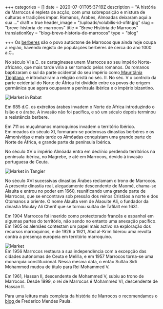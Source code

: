 +++
categories = []
date = 2020-07-01T05:37:19Z
description = "A história de Marrocos é repleta de acção, com uma sobreposição e mistura de culturas e tradições ímpar. Romanos, Árabes, Almoadas deixaram aqui a sua ..."
draft = true
header_image = "/uploads/volubilis-id-ofitr.jpg"
slug = "breve-historia-de-marrocos"
title = "Breve História de Marrocos"
translationKey = "blog-breve-historia-de-marrocos"
type = "blog"

+++
Os [berberes](http://pt.wikipedia.org/wiki/Berberes "undefined") são o povo autóctone de Marrocos que ainda hoje ocupa a região, havendo registo de populações berbéres de cerca do ano 1000 a.C..

No século VI a.C. os cartagineses unem Marrocos ao seu império Norte-africano, que mais tarde viria a ser tomado pelos romanos. Os romanos baptizaram o sul da parte ocidental do seu império como[ Mauritânia Tingitana](http://pt.wikipedia.org/wiki/Maurit%C3%A2nia_Tingitana "undefined"), e introduziram a religião cristã no séc. II. No séc. V o controlo da parte ocidental do Norte de África foi dividido entre os povos de origem germânica que agora ocupavam a península ibérica e o império bizantino.

![Market in Rabat](/uploads/weeks_edwin_moroccan_market_rabat.jpg "Market in Rabat")

Em 685 d.C. os exércitos árabes invadem o Norte de África introduzindo o Islão e o árabe. A invasão não foi pacífica, e só um século depois terminou a resistência berbere.

Em 711 os muçulmanos marroquinos invadem o território Ibérico.  
Em meados do século XI, formaram-se poderosas dinastias berbéres e os Almorávidas e mais tarde os Almóadas conquistam uma grande parte do Norte de África, e grande parte da península Ibérica.

No século XV o império Almóada entra em declínio perdendo territórios na península ibérica, no Magrebe, e até em Marrocos, devido à invasão portuguesa de Ceuta.

![Market in Tangier](/uploads/market_day_outside_the_walls_of_tangiers-_morocco.jpg "Market in Tangier")

No século XVI sucessivas dinastias Árabes reclamam o trono de Marrocos. A presente dinastia real, alegadamente descendente de Maomé, chama-se Alauita e entrou no poder em 1660, reunificando uma grande parte de Marrocos, que se encontrava sob pressão dos reinos Cristãos a norte e dos Otomanos a oriente. O nome Alauita vem de Alaouite Ali, o fundador da dinastia Moulay Ali Cherif que se tornou sultão de Tafilalt em 1631.

Em 1904 Marrocos foi inserido como protectorado francês e espanhol em algumas partes do território, não sendo no entanto uma anexação pacífico. Em 1905 os alemães contestam um papel mais activo na exploração dos recursos marroquinos, e de 1926 a 1921, Abd al-Krim liderou uma revolta contra a presença europeia em território marroquino.

![Market](/uploads/desert-sand-mud-dirt.jpg "Market ")  
Em 1956 Marrocos restaura a sua independência com a excepção das cidades autónomas de Ceuta e Melilla, e em 1957 Marrocos torna-se uma monarquia constitucional. Nessa mesma data, o então Sultão Sidi Mohammed mudou de título para Rei Mohammed V.

Em 1961, Hassan II, descendente de Mohammed V, subiu ao trono de Marrocos. Desde 1999, o rei de Marrocos é Mohammed VI, descendente de Hassan II.

Para uma leitura mais completa da história de Marrocos o recomendamos o [blog ](https://historiasdeportugalemarrocos.wordpress.com)de Frederico Mendes Paula.
